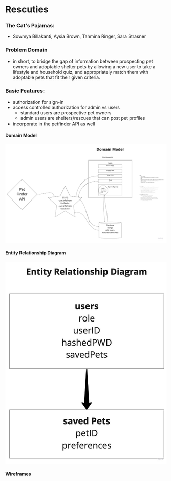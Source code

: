 # Rescuties 
### The Cat's Pajamas:
- Sowmya Billakanti, Aysia Brown, Tahmina Ringer, Sara Strasner 

### Problem Domain
- in short, to bridge the gap of information between prospecting pet owners and adoptable shelter pets by allowing a new user to take a lifestyle and household quiz, and appropriately match them with adoptable pets that fit their given criteria.

### Basic Features:
- authorization for sign-in 
- access controlled authorization for admin vs users
    - standard users are prospective pet owners 
    - admin users are shelters/rescues that can post pet profiles 
- incorporate in the petfinder API as well 

#### Domain Model
![Domain Model](ReadmeAssets/domainModel.jpg)

#### Entity Relationship Diagram
![Entity Relationship Diagram](ReadmeAssets/entity-rel-diagram.jpg)

#### Wireframes
![]()
![]()